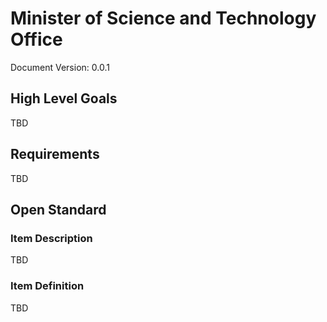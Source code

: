 # Minister of Science and Technology Office
Document Version: 0.0.1

## High Level Goals
TBD

## Requirements

TBD

## Open Standard

### Item Description

TBD

### Item Definition

TBD
